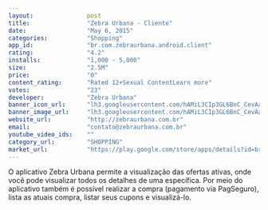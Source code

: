 ```yaml
---
layout:               post
title:                "Zebra Urbana - Cliente"
date:                 "May 6, 2015"
categories:           "Shopping"
app_id:               "br.com.zebraurbana.android.client"
rating:               "4.2"
installs:             "1,000 - 5,000"
size:                 "2.5M"
price:                "0"
content_rating:       "Rated 12+Sexual ContentLearn more"
votes:                "23"
developer:            "Zebra Urbana"
banner_icon_url:      "lh3.googleusercontent.com/hAMiL3CIp3GL6BnC_CevAaDcPd_7ZhysT9rbyoHCZeziO7G-0xBjmJX1bwvsKvzrUbI=w300"
banner_image_url:     "lh3.googleusercontent.com/hAMiL3CIp3GL6BnC_CevAaDcPd_7ZhysT9rbyoHCZeziO7G-0xBjmJX1bwvsKvzrUbI=w300"
website_url:          "http://zebraurbana.com.br"
email:                "contato@zebraurbana.com.br"
youtube_video_ids:    ""
category_url:         "SHOPPING"
market_url:           "https://play.google.com/store/apps/details?id=br.com.zebraurbana.android.client&hl=en"
---
```

<div jsname="C4s9Ed">O aplicativo Zebra Urbana permite a visualização das ofertas ativas, onde você pode visualizar todos os detalhes de uma específica. Por meio do aplicativo também é possível realizar a compra (pagamento via PagSeguro), lista as atuais compra, listar seus cupons e visualizá-lo.</div> <div jsname="WJz9Hc" style="display:none">The Urban Zebra application allows viewing of active offers, where you can view all the details of a specific. Through the application you can also make the purchase (payment via PagSeguro), lists the current purchase, list their coupons and view it.</div> <div class="show-more-end" jsaction="click:vhaaFf"></div>
